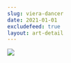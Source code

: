 ```yaml
---
slug: viera-dancer
date: 2021-01-01
excludefeed: true
layout: art-detail
---
```

![](/art/viera-dancer.webp)
